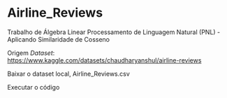 # Airline_Reviews

Trabalho de Álgebra Linear 
Processamento de Linguagem Natural (PNL) - Aplicando Similaridade de Cosseno

Origem _Dataset_: https://www.kaggle.com/datasets/chaudharyanshul/airline-reviews

Baixar o dataset local, Airline_Reviews.csv

Executar o código
